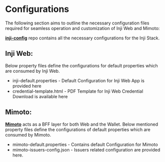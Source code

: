 # Configurations

The following section aims to outline the necessary configuration files required for seamless operation and customization of Inji Web and Mimoto:

[**inji-config**](https://github.com/mosip/inji-config) repo contains all the necessary configurations for the Inji Stack.

## Inji Web:

Below property files define the configurations for default properties which are consumed by Inji Web.

* inji-default.properties - Default Configuration for Inji Web App is provided here
* credential-template.html - PDF Template for Inji Web Credential Download is available here

## Mimoto:

[**Mimoto**](https://docs.mosip.io/inji/inji-web/technical-overview/backend-services/mimoto-bff) acts as a BFF layer for both Web and the Wallet. Below mentioned property files define the configurations of default properties which are consumed by Mimoto.

* mimoto-default.properties - Contains default Configuration for Mimoto
* mimoto-issuers-config.json - Issuers related configuration are provided here.
